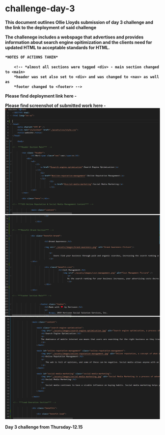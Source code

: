 # challenge-day-3

<strong>This document outlines Ollie Lloyds submission of day 3 challenge and the link to the deployment of said challenge<strong>

The challenege includes a webspage that advertises and provides information about search engine opitimization and the clients need for updated HTML to acceptable standards for HTML. 

    *NOTES OF ACTIONS TAKEN*

        <!-- *almost all sections were tagged <div> - main section changed to <main>
        *header was set also set to <div> and was changed to <nav> as well as 
        *footer changed to <footer> -->
    
    
    
Please find deployment link here - 

Please find screenshot of submitted work here - ![Alt text](assets/images/Screenshot%202022-12-20%20214653.png)
                                                ![Alt text](assets/images/Screenshot%202022-12-20%20214735.png)
                                                ![Alt text](assets/images/Screenshot%202022-12-20%20214756.png)






Day 3 challenge from Thursday-12.15
